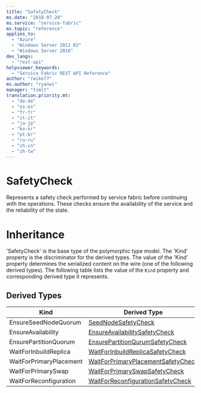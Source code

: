 ```yaml
---
title: "SafetyCheck"
ms.date: "2018-07-20"
ms.service: "service-fabric"
ms.topic: "reference"
applies_to: 
  - "Azure"
  - "Windows Server 2012 R2"
  - "Windows Server 2016"
dev_langs: 
  - "rest-api"
helpviewer_keywords: 
  - "Service Fabric REST API Reference"
author: "rwike77"
ms.author: "ryanwi"
manager: "timlt"
translation.priority.mt: 
  - "de-de"
  - "es-es"
  - "fr-fr"
  - "it-it"
  - "ja-jp"
  - "ko-kr"
  - "pt-br"
  - "ru-ru"
  - "zh-cn"
  - "zh-tw"
---
```

# SafetyCheck

Represents a safety check performed by service fabric before continuing with the operations. These checks ensure the availability of the service and the reliability of the state.
# Inheritance

'SafetyCheck' is the base type of the polymorphic type model. The 'Kind' property is the discriminator for the derived types. 
The value of the 'Kind' property determines the serialized content on the wire (one of the following derived types). 
The following table lists the value of the `Kind` property and corresponding derived type it represents.
## Derived Types

| Kind | Derived Type |
| --- | --- | 
| EnsureSeedNodeQuorum | [SeedNodeSafetyCheck](sfclient-v63-model-seednodesafetycheck.md) |
| EnsureAvailability | [EnsureAvailabilitySafetyCheck](sfclient-v63-model-ensureavailabilitysafetycheck.md) |
| EnsurePartitionQuorum | [EnsurePartitionQurumSafetyCheck](sfclient-v63-model-ensurepartitionqurumsafetycheck.md) |
| WaitForInbuildReplica | [WaitForInbuildReplicaSafetyCheck](sfclient-v63-model-waitforinbuildreplicasafetycheck.md) |
| WaitForPrimaryPlacement | [WaitForPrimaryPlacementSafetyCheck](sfclient-v63-model-waitforprimaryplacementsafetycheck.md) |
| WaitForPrimarySwap | [WaitForPrimarySwapSafetyCheck](sfclient-v63-model-waitforprimaryswapsafetycheck.md) |
| WaitForReconfiguration | [WaitForReconfigurationSafetyCheck](sfclient-v63-model-waitforreconfigurationsafetycheck.md) |

